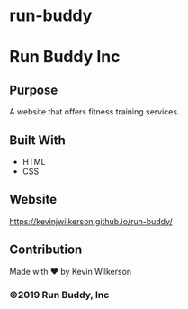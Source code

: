 # run-buddy

# Run Buddy Inc

## Purpose
A website that offers fitness training services. 

## Built With
* HTML
* CSS

## Website
https://kevinjwilkerson.github.io/run-buddy/

## Contribution
Made with ❤️ by Kevin Wilkerson

### ©️2019 Run Buddy, Inc 
